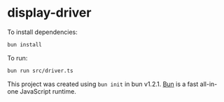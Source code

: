 # display-driver

To install dependencies:

```bash
bun install
```

To run:

```bash
bun run src/driver.ts
```

This project was created using `bun init` in bun v1.2.1. [Bun](https://bun.sh) is a fast all-in-one JavaScript runtime.
